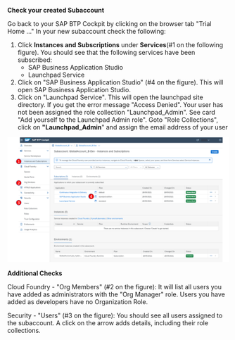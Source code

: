 **Check your created Subaccount**

Go back to your SAP BTP Cockpit by clicking on the browser tab "Trial Home ..."
In your new subaccount check the following:


1. Click **Instances and Subscriptions** under **Services**(#1 on the following figure). You should see that the following services have been subscribed:
     - SAP Business Application Studio
     - Launchpad Service
2. Click on "SAP Business Application Studio" (#4 on the figure). This will open SAP Business Application Studio.
3. Click on "Launchpad Service". This will open the launchpad site directory.
If you get the error message "Access Denied". Your user has not been assigned the role collection "Launchpad_Admin". See card "Add yourself to the Launchpad Admin role".
Goto "Role Collections", click on **"Launchpad_Admin**" and assign the email address of your user
  
![](../images/steps.png)
  
**Additional Checks**
  
Cloud Foundry - "Org Members" (#2 on the figure):
It will list all users you have added as administrators with the "Org Manager" role. Users you have added as developers have no Organization Role.
  
Security - "Users" (#3 on the figure):
You should see all users assigned to the subaccount. A click on the arrow adds details, including their role collections.
